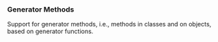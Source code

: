 ### Generator Methods

Support for generator methods, i.e., methods in classes and on objects, based on generator functions.
